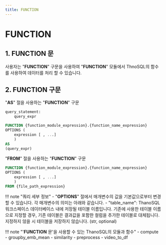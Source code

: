 ```yaml
---
title: FUNCTION
---
```


# __FUNCTION__

## __1. FUNCTION 문__

사용자는 "__FUNCTION__" 구문을 사용하여 "__FUNCTION__" 모듈에서 ThnoSQL의 함수를 사용하여 데이터를 처리 할 수 있습니다.

## __2. FUNCTION 구문__

"__AS__" 절을 사용하는 "__FUNCTION__" 구문

```sql
query_statement:
    query_expr

FUNCTION {function_module_expression}.{function_name_expression}
OPTIONS (
    expression [ , ...]
    )
AS
(query_expr)
```

"__FROM__" 절을 사용하는 "__FUNCTION__" 구문

```sql
FUNCTION {function_module_expression}.{function_name_expression}
OPTIONS (
    expression [ , ...]
    )
FROM {file_path_expression}
```

!!! note "쿼리 세부 정보"
    - "__OPTIONS__" 절에서 매개변수의 값을 기본값으로부터 변경할 수 있습니다. 각 매개변수의 의미는 아래와 같습니다.
        - "table_name": ThanoSQL 워크스페이스 데이터베이스 내에 저장될 테이블 이름입니다. 기존에 사용한 테이블 이름으로 지정할 경우, 기존 테이블은 결과값을 포함한 컬럼을 추가한 테이블로 대체됩니다. 지정하지 않을 시 테이블을 저장하지 않습니다. (str, optional)


!!! note "'__FUNCTION__ 문'을 사용할 수 있는 ThanoSQL의 모듈과 함수"
    - compute
        - groupby_emb_mean
        - similarity
    - preprocess
        - video_to_df